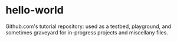 # hello-world
Github.com's tutorial repository: used as a testbed, playground, and sometimes graveyard for in-progress projects and miscellany files.
